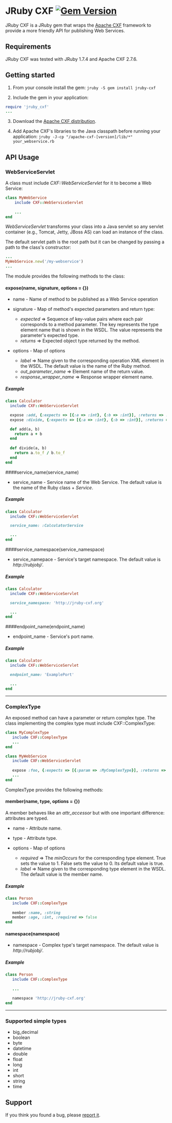 JRuby CXF [![Gem Version](https://badge.fury.io/rb/jruby-cxf.png)](http://badge.fury.io/rb/jruby-cxf)    
=========

JRuby CXF is a JRuby gem that wraps the [Apache CXF](http://cxf.apache.org) framework to provide a more friendly API for publishing Web Services.

Requirements
------------

JRuby CXF was tested with JRuby 1.7.4 and Apache CXF 2.7.6.

Getting started
---------------

1. From your console install the gem: `jruby -S gem install jruby-cxf`

2. Include the gem in your application: 
```ruby
require 'jruby_cxf'
...
```
3. Download the [Apache CXF distribution](http://cxf.apache.org/download.html).

4. Add Apache CXF's libraries to the Java classpath before running your application: 
   `jruby -J-cp "/apache-cxf-[version]/lib/*" your_webservice.rb `

API Usage
---------

### WebServiceServlet

A class must include *CXF::WebServiceServlet* for it to become a Web Service:
```ruby
class MyWebService
    include CXF::WebServiceServlet
    
    ...
end
```
*WebServiceServlet* transforms your class into a Java servlet so any servlet container (e.g., Tomcat, Jetty, JBoss AS)
can load an instance of the class. 

The default servlet path is the root path but it can be changed by passing a path to the class's constructor:
```ruby
...
MyWebService.new('/my-webservice')
...
```
The module provides the following methods to the class:

#### expose(name, signature, options = {})

* name - Name of method to be published as a Web Service operation

* signature - Map of method's expected parameters and return type:

  * *expected* => Sequence of key-value pairs where each pair corresponds to a method parameter. The key represents the 
                  type element name that is shown in the WSDL. The value represents the parameter's expected type.
  * *returns* => Expected object type returned by the method.
        
* options - Map of options
  * *label* => Name given to the corresponding operation XML element in the WSDL. The default value is the name of the 
               Ruby method. 
  * *out_parameter_name* => Element name of the return value.
  * *response_wrapper_name* => Response wrapper element name.

##### Example
```ruby
class Calculator
  include CXF::WebServiceServlet

  expose :add, {:expects => [{:a => :int}, {:b => :int}], :returns => :int}, :label => :Add
  expose :divide, {:expects => [{:a => :int}, {:b => :int}], :returns => :float}, :label => :Divide

  def add(a, b)
    return a + b
  end
  
  def divide(a, b)
    return a.to_f / b.to_f
  end
end
```
####service_name(service_name)

* service_name - Service name of the Web Service. The default value is the name of the Ruby class + *Service*.

##### Example
```ruby
class Calculator
  include CXF::WebServiceServlet

  service_name: :CalculatorService

  ...
end
```
####service_namespace(service_namespace)

* service_namepace - Service's target namespace. The default value is *http://rubjobj/*.

##### Example
```ruby
class Calculator
  include CXF::WebServiceServlet

  service_namespace: 'http://jruby-cxf.org'

  ...
end
```
####endpoint_name(endpoint_name)

* endpoint_name - Service's port name.

##### Example
```ruby
class Calculator
  include CXF::WebServiceServlet

  endpoint_name: 'ExamplePort'

  ...
end
```
---
### ComplexType

An exposed method can have a parameter or return complex type. The class implementing the complex type
must include CXF::ComplexType:

```ruby
class MyComplexType
   include CXF::ComplexType
   ...
end

class MyWebService
   include CXF::WebServiceServlet
   
   expose :foo, {:expects => [{:param => :MyComplexType}], :returns => :MyComplexType}
   ...
end   
```

ComplexType provides the following methods:

#### member(name, type, options = {})

A member behaves like an *attr_accessor* but with one important difference: attributes are typed.

* name - Attribute name.

* type - Attribute type.

* options - Map of options
  * *required* => The *minOccurs* for the corresponding type element. True sets the value to 1. False sets the value 
  		  to 0. Its default value is true.
  * *label* => Name given to the corresponding type element in the WSDL. The default value is the member name.

##### Example
```ruby
class Person
   include CXF::ComplexType
	
   member :name, :string
   member :age, :int, :required => false
end
```

#### namespace(namespace)

* namespace - Complex type's target namespace. The default value is *http://rubjobj/*.
 
##### Example
```ruby
class Person
   include CXF::ComplexType
	
   ...

   namespace 'http://jruby-cxf.org'	
end	
```
---
### Supported simple types 

* big_decimal
* boolean
* byte
* datetime
* double
* float
* long
* int
* short
* string
* time

Support 
-------

If you think you found a bug, please [report it](http://github.com/claudemamo/jruby-cxf/issues).
